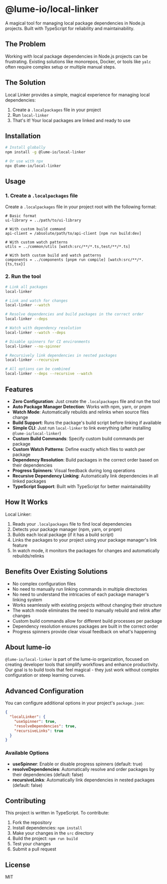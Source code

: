 # @lume-io/local-linker

A magical tool for managing local package dependencies in Node.js projects. Built with TypeScript for reliability and maintainability.

## The Problem

Working with local package dependencies in Node.js projects can be frustrating. Existing solutions like monorepos, Docker, or tools like `yalc` often require complex setup or multiple manual steps.

## The Solution

Local Linker provides a simple, magical experience for managing local dependencies:

1. Create a `.localpackages` file in your project
2. Run `local-linker`
3. That's it! Your local packages are linked and ready to use

## Installation

```bash
# Install globally
npm install -g @lume-io/local-linker

# Or use with npx
npx @lume-io/local-linker
```

## Usage

### 1. Create a `.localpackages` file

Create a `.localpackages` file in your project root with the following format:

```
# Basic format
ui-library = ../path/to/ui-library

# With custom build command
api-client = /absolute/path/to/api-client [npm run build:dev]

# With custom watch patterns
utils = ../common/utils [watch:src/**/*.ts,test/**/*.ts]

# With both custom build and watch patterns
components = ../components [pnpm run compile] [watch:src/**/*.{ts,tsx}]
```

### 2. Run the tool

```bash
# Link all packages
local-linker

# Link and watch for changes
local-linker --watch

# Resolve dependencies and build packages in the correct order
local-linker --deps

# Watch with dependency resolution
local-linker --watch --deps

# Disable spinners for CI environments
local-linker --no-spinner

# Recursively link dependencies in nested packages
local-linker --recursive

# All options can be combined
local-linker --deps --recursive --watch
```

## Features

- **Zero Configuration**: Just create the `.localpackages` file and run the tool
- **Auto Package Manager Detection**: Works with npm, yarn, or pnpm
- **Watch Mode**: Automatically rebuilds and relinks when source files change
- **Build Support**: Runs the package's build script before linking if available
- **Simple CLI**: Just run `local-linker` to link everything (after installing `@lume-io/local-linker`)
- **Custom Build Commands**: Specify custom build commands per package
- **Custom Watch Patterns**: Define exactly which files to watch per package
- **Dependency Resolution**: Build packages in the correct order based on their dependencies
- **Progress Spinners**: Visual feedback during long operations
- **Recursive Dependency Linking**: Automatically link dependencies in all linked packages
- **TypeScript Support**: Built with TypeScript for better maintainability

## How It Works

Local Linker:

1. Reads your `.localpackages` file to find local dependencies
2. Detects your package manager (npm, yarn, or pnpm)
3. Builds each local package (if it has a build script)
4. Links the packages to your project using your package manager's link feature
5. In watch mode, it monitors the packages for changes and automatically rebuilds/relinks

## Benefits Over Existing Solutions

- No complex configuration files
- No need to manually run linking commands in multiple directories
- No need to understand the intricacies of each package manager's linking system
- Works seamlessly with existing projects without changing their structure
- The watch mode eliminates the need to manually rebuild and relink after changes
- Custom build commands allow for different build processes per package
- Dependency resolution ensures packages are built in the correct order
- Progress spinners provide clear visual feedback on what's happening

## About lume-io

`@lume-io/local-linker` is part of the lume-io organization, focused on creating developer tools that simplify workflows and enhance productivity. Our goal is to build tools that feel magical - they just work without complex configuration or steep learning curves.

## Advanced Configuration

You can configure additional options in your project's `package.json`:

```json
{
  "localLinker": {
    "useSpinner": true,
    "resolveDependencies": true,
    "recursiveLinks": true
  }
}
```

### Available Options

- **useSpinner**: Enable or disable progress spinners (default: true)
- **resolveDependencies**: Automatically resolve and order packages by their dependencies (default: false)
- **recursiveLinks**: Automatically link dependencies in nested packages (default: false)

## Contributing

This project is written in TypeScript. To contribute:

1. Fork the repository
2. Install dependencies: `npm install`
3. Make your changes in the `src` directory
4. Build the project: `npm run build`
5. Test your changes
6. Submit a pull request

## License

MIT
